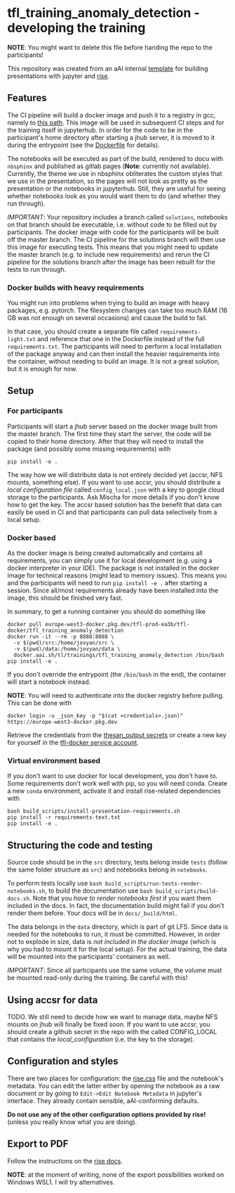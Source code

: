 # tfl_training_anomaly_detection - developing the training

**NOTE**: You might want to delete this file before handing the repo to the participants! 

This repository was created from an aAI internal [template](https://github.com/appliedAI-Initiative/thesane) 
for building presentations with jupyter and 
[rise](https://rise.readthedocs.io/en/stable/).

## Features

The CI pipeline will build a docker image and push it to a registry in gcc, namely to
[this path](https://console.cloud.google.com/artifacts/docker/tfl-prod-ea3b/europe-west3/tfl-docker/tfl_training_anomaly_detection?project=tfl-prod-ea3b). 
This image will be used in subsequent CI steps and for the training itself in jupyterhub.
In order for the code to be in the participant's home directory after starting a jhub server, it is
moved to it during the entrypoint (see the [Dockerfile](Dockerfile) for details).

The notebooks will be executed as part of the build, rendered to docu with `nbsphinx` and published as
gitlab pages (**Note**: currently not available). Currently, the theme
we use in nbsphinx obliterates the custom styles that we use in the presentation, so the pages will not look
as pretty as the presentation or the notebooks in jupyterhub. Still, they are useful for seeing 
whether notebooks look as you would want them to do (and whether they run through).

_IMPORTANT_: Your repository includes a branch called `solutions`, notebooks on that branch should 
be executable, i.e. without code to be filled out by participants. The docker image with code for the participants
will be built off the master branch. The CI pipeline for the solutions branch will then use this image for
executing tests. This means that you might need to update the master branch (e.g. to include new requirements)
and rerun the CI pipeline for the solutions branch after the image has been rebuilt for the tests to run through.

### Docker builds with heavy requirements

You might run into problems when trying to build an image with heavy packages, e.g. pytorch. The filesystem changes
can take too much RAM (16 GB was not enough on several occasions) and cause the build to fail.

In that case, you should create a separate file called `requirements-light.txt` and reference that one in
the Dockerfile instead of the full `requirements.txt`. The participants will need to perform a local installation
of the package anyway and can then install the heavier requirements into the container, without needing to build
an image. It is not a great solution, but it is enough for now.

## Setup

### For participants

Participants will start a jhub server based on the docker image built from the master branch. The first time
they start the server, the code will be copied to their home directory. After that they will need to install
the package (and possibly some missing requirements) with

```shell
pip install -e .
```

The way how we will distribute data is not entirely decided yet (accsr, NFS mounts, something else). If you want
to use accsr, you should distribute a _local configuration file_ called `config_local.json` with a key to
google cloud storage to the participants. Ask Mischa for more details if you don't know how to get the key. 
The accsr based solution has the benefit that data can easily be used in CI and that participants can pull data
selectively from a local setup.


### Docker based

As the docker image is being created automatically and contains all requirements, you can simply use it for
local development (e.g. using a docker interpreter in your IDE). The package is not installed in the docker image
for technical reasons (might lead to memory issues). This means you and the participants will need to run
`pip install -e .` after starting a session. Since all/most requirements already have been installed into the image, 
this should be finished very fast.

In summary, to get a running container you should do something like
```shell
docker pull europe-west3-docker.pkg.dev/tfl-prod-ea3b/tfl-docker/tfl_training_anomaly_detection
docker run -it --rm -p 8888:8888 \
  -v $(pwd)/src:/home/jovyan/src \ 
  -v $(pwd)/data:/home/jovyan/data \
  docker.aai.sh/tl/trainings/tfl_training_anomaly_detection /bin/bash
pip install -e .
```
If you don't override the entrypoint (the `/bin/bash` in the end), the container will start a notebook instead.

**NOTE**: You will need to authenticate into the docker registry before pulling. This can be done with
```shell
docker login -u _json_key -p "$(cat <credentials>.json)" https://europe-west3-docker.pkg.dev
```
Retrieve the credentials from the 
[thesan_output secrets](https://github.com/appliedAI-Initiative/thesan_output/settings/secrets/actions) 
or create a new key for yourself
in the [tfl-docker service account](https://console.cloud.google.com/iam-admin/serviceaccounts/details/113881962864414904292?project=tfl-prod-ea3b).

### Virtual environment based

If you don't want to use docker for local development, you don't have to. 
Some requirements don't work well with pip, so you will need conda.
Create a new `conda` environment, activate it and install rise-related dependencies with

```shell
bash build_scripts/install-presentation-requirements.sh
pip install -r requirements-text.txt
pip install -e .
```

## Structuring the code and testing

Source code should be in the `src` directory, tests belong inside `tests` (follow the same folder structure as `src`) and
notebooks belong in `notebooks`.

To perform tests locally use `bash build_scripts/run-tests-render-notebooks.sh`, to build the documentation use
`bash build_scripts/build-docs.sh`. Note that you *have to render notebooks first* if you want them included in the
docs. In fact, the documentation build might fail if you don't render them before. Your docs will be in
`docs/_build/html`.

The data belongs in the `data` directory, which is part of git LFS. Since data is needed for the notebooks to run, it must 
be committed. However, in order not to explode in size, data is *not included in the docker image* 
(which is why you had to mount it for the local setup). For the actual training, the data will be mounted into
the participants' containers as well. 

_IMPORTANT_: Since all participants use the same volume, the volume must be mounted read-only during
the training. Be careful with this!

## Using accsr for data

TODO. We still need to decide how we want to manage data, maybe NFS mounts on jhub will finally be fixed soon.
If you want to use accsr, you should create a github secret in the repo with the called CONFIG_LOCAL that contains the
_local_configuration_ (i.e. the key to the storage).

## Configuration and styles

There are two places for configuration: the [rise.css](rise.css) file and the notebook's metadata. You can
edit the latter either by opening the notebook as a raw document or by going to `Edit->Edit Notebook Metadata`
in jupyter's interface. They already contain sensible, aAI-conforming defaults.

**Do not use any of the other configuration options provided by rise!** (unless you really know what you are doing).

## Export to PDF
Follow the instructions on the [rise docs](https://rise.readthedocs.io/en/stable/exportpdf.html).

**NOTE**: at the moment of writing, none of the export possibilities worked on Windows WSL1.
I will try alternatives.
